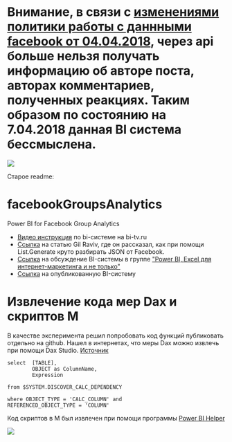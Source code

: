
# Внимание, в связи с [изменениями политики работы с даннными facebook от 04.04.2018](https://developers.facebook.com/docs/graph-api/changelog/breaking-changes/#groups-4-4), через api больше нельзя получать информацию об авторе поста, авторах комментариев, полученных реакциях. Таким образом по состоянию на 7.04.2018 данная BI система бессмыслена. 

![](https://content.screencast.com/media/44ca71ba-faec-4816-8d95-97c1cf5c152f_9d700cb2-87df-433c-8403-c813c6a51c87_static_0_0_2018-04-07_15-09-15.png)


Старое readme:
# facebookGroupsAnalytics

Power BI for Facebook Group Analytics

- [Видео инструкция][1] по bi-системе на bi-tv.ru
- [Ссылка][2] на статью Gil Raviv, где он рассказал, как при помощи List.Generate круто разбирать JSON от Facebook. 
- [Ссылка][3] на обсуждение BI-системы в группе ["Power BI, Excel для интернет-маркетинга и не только"][4]
- [Ссылка][6] на опубликованную BI-систему

# Извлечение кода мер Dax и скриптов M #

В качестве эксперимента решил попробовать код функций публиковать отдельно на github. Нашел в интернетах, что меры Dax можно извлечь при помощи Dax Studio. [Источник](https://exceleratorbi.com.au/dmv-extract-measures-power-pivot/)

```
select  [TABLE],
        OBJECT as ColumnName,
        Expression
     
from $SYSTEM.DISCOVER_CALC_DEPENDENCY

where OBJECT_TYPE = 'CALC_COLUMN' and
REFERENCED_OBJECT_TYPE = 'COLUMN'
```

Код скриптов в M был извлечен при помощи программы [Power BI Helper](http://radacad.com/power-bi-helper)

[![][image-1]][6]

[1]:	https://www.facebook.com/bitvru/videos/1719557358338051/
[2]:	https://datachant.com/2016/06/27/cursor-based-pagination-power-query/
[3]:	https://www.facebook.com/groups/Excelforever/permalink/1708646089465042/
[4]:	https://www.facebook.com/groups/powerBiForever/
[5]:	http://bit.ly/2se4TcA
[6]:	https://app.powerbi.com/view?r=eyJrIjoiYjg3MGQ3OTktOWQxMy00NGE2LWI4MDYtNWMzNjA0MTU4MjgxIiwidCI6Ijg0MGM1ZDE3LTA2ZjUtNDVlMC1iOTYyLWNjOTE1Zjg1NWU4MyIsImMiOjl9

[image-1]:	https://content.screencast.com/media/7aa2826b-cb5b-45cc-a304-476271e788f7_9d700cb2-87df-433c-8403-c813c6a51c87_static_0_0_2017-10-19_00-48-40.png
